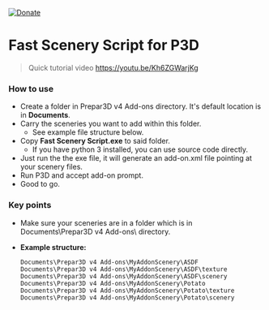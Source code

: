 [![Donate](https://img.shields.io/badge/Donate-Bitcoin-blue)](https://commerce.coinbase.com/checkout/e7c6e558-6a4b-4731-a5f0-87e1efd7b986)

# Fast Scenery Script for P3D
> Quick tutorial video https://youtu.be/Kh6ZGWarjKg

### How to use
* Create a folder in Prepar3D v4 Add-ons directory. It's default location is in **Documents**.
* Carry the sceneries you want to add within this folder.
    * See example file structure below.
* Copy **Fast Scenery Script.exe** to said folder. 
    * If you have python 3 installed, you can use source code directly.
* Just run the the exe file, it will generate an add-on.xml file pointing at your scenery files. 
* Run P3D and accept add-on prompt.
* Good to go.

### Key points
* Make sure your sceneries are in a folder which is in Documents\Prepar3D v4 Add-ons\ directory.

* **Example structure:**
    ```
    Documents\Prepar3D v4 Add-ons\MyAddonScenery\ASDF
    Documents\Prepar3D v4 Add-ons\MyAddonScenery\ASDF\texture
    Documents\Prepar3D v4 Add-ons\MyAddonScenery\ASDF\scenery
    Documents\Prepar3D v4 Add-ons\MyAddonScenery\Potato
    Documents\Prepar3D v4 Add-ons\MyAddonScenery\Potato\texture
    Documents\Prepar3D v4 Add-ons\MyAddonScenery\Potato\scenery
    ```
